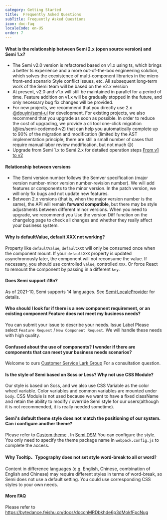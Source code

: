 ```yaml
---
category: Getting Started
title:  Frequently Asked Questions
subTitle: Frequently Asked Questions
icon: doc-faq
localeCode: en-US
order: 7
---
```




#### What is the relationship between Semi 2.x (open source version) and Semi 1.x?
 - The Semi v2.0 version is refactored based on v1.x using ts, which brings a better ts experience and a more out-of-the-box engineering solution, which solves the coexistence of multi-component libraries in the micro front-end scenario Style conflict issues, etc. All subsequent long-term work of the Semi team will be based on the v2.x version
 - At present, v2.0 and v1.x will still be maintained in parallel for a period of time. Feature addition on v1.x will be gradually stopped in the future, and only necessary bug fix changes will be provided.
 - For new projects, we recommend that you directly use 2.x [@douyin/semi-ui](https://semi.design) for development. For existing projects, we also recommend that you upgrade as soon as possible. In order to reduce the cost of upgrading, we provide a cli tool one-click migration (@ies/semi-codemod-v2) that can help you automatically complete up to 90% of the migration and modification (limited by the AST implementation principle, there are still a small number of cases that require manual labor review modification, but not much 😉)
 - Upgrade from Semi 1.x to Semi 2.x for detailed operation steps [From v1 to v2](https://semi.design/zh-CN/start/update-to-v2)

#### Relationship between versions

- The Semi version number follows the Semver specification (major version number-minor version number-revision number). We will add features or components to the minor version. In the patch version, we will only fix bugs and not update new features.
- Between 2.x versions (that is, when the major version number is the same), the API will remain **forward compatible**, but there may be style adjustments between different minor versions. When you need to upgrade, we recommend you Use the version Diff function on the changelog page to check all changes and whether they really affect your business system.

#### Why is defaultValue, default XXX not working?

Property like `defaultValue`, `defaultXXX` will only be consumed once when the component mount. If your `defaultXXX` property is updated asynchronously later, the component will not reconsume the value. If necessary, you should use controlled `value`, controlled `XXX`.
Or force React to remount the component by passing in a different `key`.

#### Does Semi support i18n?
As of 2021-10, Semi supports 14 languages. See [Semi·LocaleProvider](/en-US/other/locale) for details.

#### Who should I look for if there is a new component requirement, or an existing component Feature does not meet my business needs?

You can submit your issue to describe your needs. Issue Label Please select `Feature Request` / `New Component Request`. We will handle these needs with high quality.

#### Confused about the use of components? I wonder if there are components that can meet your business needs scenarios?

Welcome to ours [Customer Service Lark Group](https://bytedance.feishu.cn/docs/doccnw93Dujm3UCkHRDTMTm1qwe) For a consultation question.

#### Is the style of Semi based on Scss or Less? Why not use CSS Module?

Our style is based on Scss, and we also use CSS Variable as the color wheel variable. Color variables and common variables are mounted under `body`. CSS Module is not used because we want to have a fixed className and retain the ability to modify / override Semi style for our users(although it is not recommended, it is really needed sometime).

#### Semi's default theme style does not match the positioning of our system. Can i configure another theme?

Please refer to [Custom theme](/en-US/start/customize-theme) . In [Semi DSM](/dsm) You can configure the style. You only need to specify the theme package name in `webpack.config.js` to complete the access.

#### Why Tooltip、Typography does not set style word-break to all or word?  
   Content in difference languages (e.g. English, Chinese, combination of English and Chinese) may require different styles in terms of word-break, so Semi does not use a default setting. You could use corresponding CSS styles to your own needs.

#### More FAQ
Please refer to https://bytedance.feishu.cn/docs/doccnMRDbkhde6p3dMokfFpcNug